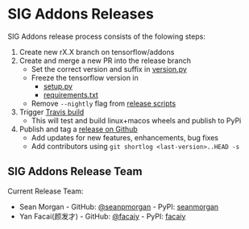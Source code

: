 # SIG Addons Releases

SIG Addons release process consists of the folowing steps:
1. Create new rX.X branch on tensorflow/addons
2. Create and merge a new PR into the release branch
	* Set the correct version and suffix in [version.py](https://github.com/tensorflow/addons/blob/master/tensorflow_addons/version.py)
	* Freeze the tensorflow version in
      - [setup.py](https://github.com/tensorflow/addons/blob/master/setup.py)
      - [requirements.txt](https://github.com/tensorflow/addons/blob/master/requirements.txt)
	* Remove `--nightly` flag from [release scripts](https://github.com/tensorflow/addons/tree/master/tools/ci_build/builds)
3. Trigger [Travis build](https://travis-ci.org/tensorflow/addons)
    * This will test and build linux+macos wheels and publish to PyPi
4. Publish and tag a [release on Github](https://github.com/tensorflow/addons/releases)
    * Add updates for new features, enhancements, bug fixes
    * Add contributors using `git shortlog <last-version>..HEAD -s`


## SIG Addons Release Team

Current Release Team:
- Sean Morgan - GitHub: [@seanpmorgan](https://github.com/seanpmorgan) - PyPI: [seanmorgan](https://pypi.org/user/seanmorgan/)
- Yan Facai(颜发才) - GitHub: [@facaiy](https://github.com/facaiy) - PyPI: [facaiy](https://pypi.org/user/facaiy/)
